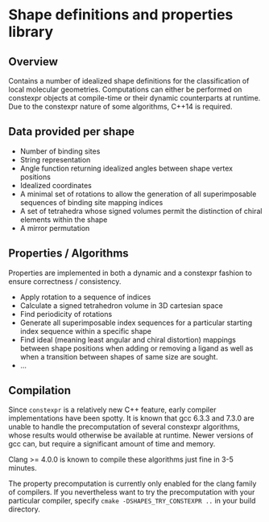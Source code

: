 # Shape definitions and properties library
## Overview

Contains a number of idealized shape definitions for the classification of
local molecular geometries. Computations can either be performed on constexpr
objects at compile-time or their dynamic counterparts at runtime. Due to the
constexpr nature of some algorithms, C++14 is required.


## Data provided per shape

- Number of binding sites
- String representation
- Angle function returning idealized angles between shape vertex positions
- Idealized coordinates
- A minimal set of rotations to allow the generation of all superimposable
  sequences of binding site mapping indices
- A set of tetrahedra whose signed volumes permit the distinction of chiral
  elements within the shape
- A mirror permutation


## Properties / Algorithms

Properties are implemented in both a dynamic and a constexpr fashion to ensure
correctness / consistency.

- Apply rotation to a sequence of indices
- Calculate a signed tetrahedron volume in 3D cartesian space
- Find periodicity of rotations
- Generate all superimposable index sequences for a particular starting index
  sequence within a specific shape
- Find ideal (meaning least angular and chiral distortion) mappings between
  shape positions when adding or removing a ligand as well as when a
  transition between shapes of same size are sought.
- ...


## Compilation

Since `constexpr` is a relatively new C++ feature, early compiler
implementations have been spotty. It is known that gcc 6.3.3 and 7.3.0 are
unable to handle the precomputation of several constexpr algorithms, whose
results would otherwise be available at runtime. Newer versions of gcc can, but
require a significant amount of time and memory.

Clang >= 4.0.0 is known to compile these algorithms just fine in 3-5 minutes.

The property precomputation is currently only enabled for the clang family of
compilers. If you nevertheless want to try the precomputation with your
particular compiler, specify `cmake -DSHAPES_TRY_CONSTEXPR ..` in your build
directory.
